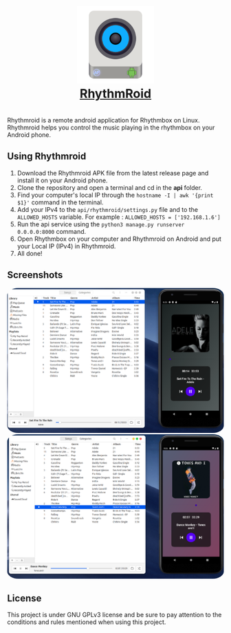 <div align='center'>

# <img width="180" src="https://github.com/AioFall/RhythmRoid/raw/main/assets/logo-blue.png" alt="RhythmRoid"> <br> [RhythmRoid](#)

<img src='https://img.shields.io/badge/Testing-passing-green?logo=github' alt='' />
<img src='https://img.shields.io/badge/Android Studio-blue?logo=Android' alt='' />
<img src='https://img.shields.io/badge/Django-092e20?logo=Django' alt='' />
<img src='https://img.shields.io/badge/Java-black?logo=java' alt='' />
<img src='https://img.shields.io/badge/Python-ffd343?logo=python' alt='' />

</div>
Rhythmroid is a remote android application for Rhythmbox on Linux. Rhythmroid helps you control the music playing in the rhythmbox on your Android phone.

## Using Rhythmroid
1. Download the Rhythmroid APK file from the latest release page and install it on your Android phone.
2. Clone the repository and open a terminal and cd in the **api** folder.
3. Find your computer's local IP through the ``hostname -I | awk '{print $1}'`` command in the terminal.
4. Add your IPv4 to the `api/rhythmroid/settings.py` file and to the `ALLOWED_HOSTS` variable. For example : ``ALLOWED_HOSTS = ['192.168.1.6']``
5. Run the api service using the ``python3 manage.py runserver 0.0.0.0:8000`` command.
6. Open Rhythmbox on your computer and Rhythmroid on Android and put your Local IP (IPv4) in Rhythmroid.
7. All done!

## Screenshots
<img style='border-radius: 5%;' src="https://raw.githubusercontent.com/AioFall/RhythmRoid/main/assets/screenshot1.png" alt="Screenshot-1">

<img style='border-radius: 5%;' src="https://raw.githubusercontent.com/AioFall/RhythmRoid/main/assets/screenshot2.png" alt="Screenshot-2">

## License
This project is under GNU GPLv3 license and be sure to pay attention to the conditions and rules mentioned when using this project.
